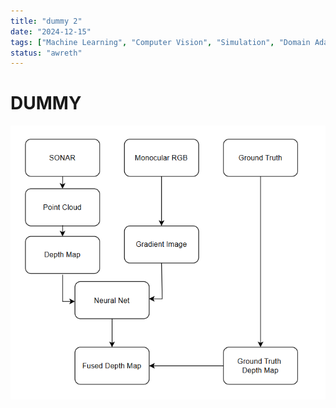 ```yaml
---
title: "dummy 2"
date: "2024-12-15"
tags: ["Machine Learning", "Computer Vision", "Simulation", "Domain Adaptation", ]
status: "awreth"
---
```


# DUMMY

![Article](../../image.png)